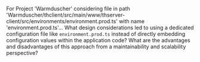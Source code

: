 For Project 'Warmduscher' considering file in path 'Warmduscher/thclient/src/main/www/thserver-client/src/environments/environment.prod.ts' with name 'environment.prod.ts'...
What design considerations led to using a dedicated configuration file like `environment.prod.ts` instead of directly embedding configuration values within the application code? What are the advantages and disadvantages of this approach from a maintainability and scalability perspective?